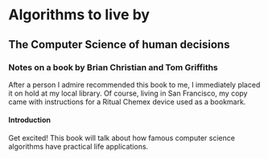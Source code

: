 # Algorithms to live by 
## The Computer Science of human decisions 
### Notes on a book by Brian Christian and Tom Griffiths 

After a person I admire recommended this book to me, I immediately placed it on hold at my local library. Of course, living in San Francisco, my copy came with instructions for a Ritual Chemex device used as a bookmark. 

#### Introduction 
Get excited! This book will talk about how famous computer science algorithms have practical life applications. 